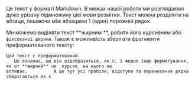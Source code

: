 Це текст у форматі Markdown. В межах нашої роботи ми розглядаємо дуже урізану підмножину цієї мови розмітки. Текст можна розділяти на абзаци, лишаючи між абзацами 1 (один) порожній рядок.

Ми можемо виділяти текст **жирним **, робити його _курсивним_ або `фіксованої ширини`. Також є можливість зберігати фрагменти преформатованого тексту:
```
Цей текст є преформатований. 
   Це означає, що він відобразиться, як є, і жодне інше форматування, як от **жирний** чи _курсив_ на нього не 
впливає.          А ще тут усі пробіли, відступи та перенесення рядка зберігаються як є
```
